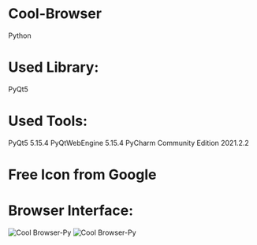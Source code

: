 # Cool-Browser
Python

# Used Library:
PyQt5

# Used Tools:
PyQt5 5.15.4
PyQtWebEngine 5.15.4
PyCharm Community Edition 2021.2.2

# Free Icon from Google

# Browser Interface:
![Cool Browser-Py](https://user-images.githubusercontent.com/81075316/198227914-e63dc44e-7fa3-4794-82ee-7c0cea560730.jpg)
![Cool Browser-Py](https://user-images.githubusercontent.com/81075316/198227936-7c69f804-7ac3-4955-bda5-24edcbe5e13c.jpg)
